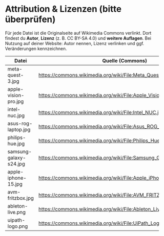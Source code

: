 # Attribution & Lizenzen (bitte überprüfen)

Für jede Datei ist die Originalseite auf Wikimedia Commons verlinkt. Dort findest du **Autor**, **Lizenz** (z. B. CC BY-SA 4.0) und **weitere Auflagen**.
Bei Nutzung auf deiner Website: Autor nennen, Lizenz verlinken und ggf. Veränderungen kennzeichnen.

| Datei | Quelle (Commons) |
|------|-------------------|
| meta-quest-3.jpg | https://commons.wikimedia.org/wiki/File:Meta_Quest_3_Top_View.jpg |
| apple-vision-pro.jpg | https://commons.wikimedia.org/wiki/File:Apple_Vision_Pro_on_display.jpg |
| intel-nuc.jpg | https://commons.wikimedia.org/wiki/File:Intel_NUC.jpg |
| asus-rog-laptop.jpg | https://commons.wikimedia.org/wiki/File:Asus_ROG_Laptop_Keyboard.jpg |
| philips-hue.jpg | https://commons.wikimedia.org/wiki/File:Philips_Hue_hub_and_2_bulbs.jpg |
| samsung-galaxy-s24.jpg | https://commons.wikimedia.org/wiki/File:Samsung_Galaxy_S24.jpg |
| apple-iphone-15.jpg | https://commons.wikimedia.org/wiki/File:Apple_iPhone_15.jpg |
| avm-fritzbox.jpg | https://commons.wikimedia.org/wiki/File:AVM_FRITZ!Box_3390_-_Top.jpg |
| ableton-live.png | https://commons.wikimedia.org/wiki/File:Ableton_Live_Screenshot.png |
| uipath-logo.png | https://commons.wikimedia.org/wiki/File:UiPath_Logo.png |